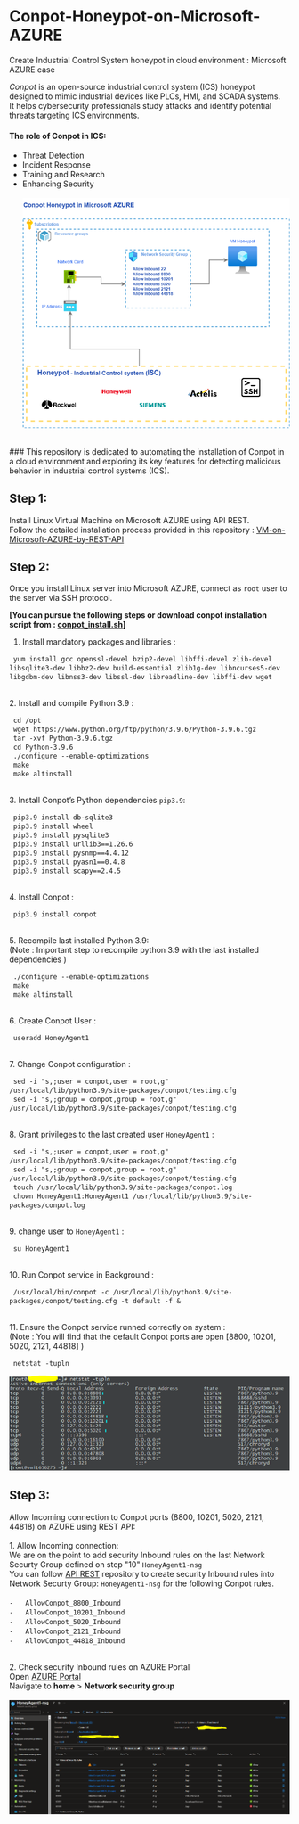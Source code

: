 # Conpot-Honeypot-on-Microsoft-AZURE
Create Industrial Control System honeypot in cloud environment : Microsoft AZURE case


*Conpot* is an open-source industrial control system (ICS) honeypot designed to mimic industrial devices like PLCs, HMI, and SCADA systems. <br>
It helps cybersecurity professionals study attacks and identify potential threats targeting ICS environments.<br>

#### The role of Conpot in ICS:
-  Threat Detection
-  Incident Response
-  Training and Research
-  Enhancing Security
<br><br>
 ![AZURE_honeypot](AZURE_honeypot.png)
<br>
### This repository is dedicated to automating the installation of Conpot in a cloud environment and exploring its key features for detecting malicious behavior in industrial control systems (ICS).

## Step 1:
Install Linux Virtual Machine on Microsoft AZURE using API REST.<br>
Follow the detailed installation process provided in this repository : [VM-on-Microsoft-AZURE-by-REST-API](https://github.com/secfit/VM-on-Microsoft-AZURE-by-REST-API)

## Step 2:
Once you install Linux server into Microsoft AZURE, connect as `root` user to the server via SSH protocol.<br>

<b>[You can pursue the following steps or download conpot installation script from : [conpot_install.sh](conpot_install.sh)]</b>
<br>
1.  Install mandatory packages and libraries :
   ```shell
    yum install gcc openssl-devel bzip2-devel libffi-devel zlib-devel libsqlite3-dev libbz2-dev build-essential zlib1g-dev libncurses5-dev libgdbm-dev libnss3-dev libssl-dev libreadline-dev libffi-dev wget
   ```

<br>2.  Install and compile Python 3.9 :
   ```shell
    cd /opt
    wget https://www.python.org/ftp/python/3.9.6/Python-3.9.6.tgz
    tar -xvf Python-3.9.6.tgz
    cd Python-3.9.6
    ./configure --enable-optimizations
    make
    make altinstall
   ```

<br>3.  Install Conpot’s Python dependencies `pip3.9`:
   ```shell
    pip3.9 install db-sqlite3
    pip3.9 install wheel
    pip3.9 install pysqlite3
    pip3.9 install urllib3==1.26.6
    pip3.9 install pysnmp==4.4.12
    pip3.9 install pyasn1==0.4.8
    pip3.9 install scapy==2.4.5
   ```

<br>4.  Install Conpot :
   ```shell
    pip3.9 install conpot
   ```

<br>5.  Recompile last installed Python 3.9:<br>
    (Note : Important step to recompile python 3.9 with the last installed dependencies )<br>
   ```shell
    ./configure --enable-optimizations
    make
    make altinstall
   ```

<br>6.  Create Conpot User :
   ```shell
    useradd HoneyAgent1 
   ```

<br>7.  Change Conpot configuration :
   ```shell
    sed -i "s,;user = conpot,user = root,g" /usr/local/lib/python3.9/site-packages/conpot/testing.cfg
    sed -i "s,;group = conpot,group = root,g" /usr/local/lib/python3.9/site-packages/conpot/testing.cfg 
   ```

<br>8.  Grant privileges to the last created user `HoneyAgent1` :
   ```shell
    sed -i "s,;user = conpot,user = root,g" /usr/local/lib/python3.9/site-packages/conpot/testing.cfg
    sed -i "s,;group = conpot,group = root,g" /usr/local/lib/python3.9/site-packages/conpot/testing.cfg
    touch /usr/local/lib/python3.9/site-packages/conpot.log
    chown HoneyAgent1:HoneyAgent1 /usr/local/lib/python3.9/site-packages/conpot.log
   ```

<br>9.  change user to `HoneyAgent1` :
   ```shell
    su HoneyAgent1
   ```

<br>10.  Run Conpot service in Background :
   ```shell
    /usr/local/bin/conpot -c /usr/local/lib/python3.9/site-packages/conpot/testing.cfg -t default -f &
   ```

<br>11.  Ensure the Conpot service runned correctly on system :<br>
    (Note : You will find that the default Conpot ports are open [8800, 10201, 5020, 2121, 44818] )<br>
   ```shell
    netstat -tupln
   ```
   ![conpot_running_service](conpot_running_service.PNG)


## Step 3:
 Allow Incoming connection to Conpot ports (8800, 10201, 5020, 2121, 44818) on AZURE using REST API:<br>
 <br>1.   Allow Incoming connection:<br>
    We are on the point to add security Inbound rules on the last Network Securty Group defined on step "10" `HoneyAgent1-nsg` <br>
    You can follow [API REST](create-security-rules-on-Microsoft-AZURE-by-REST-API.md) repository to create security Inbound rules into Network Securty Group: `HoneyAgent1-nsg` for the following Conpot rules.<br><br>
            `-   AllowConpot_8800_Inbound`<br>
            `-   AllowConpot_10201_Inbound`<br>
            `-   AllowConpot_5020_Inbound`<br>
            `-   AllowConpot_2121_Inbound`<br>
            `-   AllowConpot_44818_Inbound`<br>
    


<br>2.  Check security Inbound rules on AZURE Portal
    <br>Open [AZURE Portal](https://portal.azure.com)<br>
    Navigate to <b>home</b> > <b>Network security group</b><br><br>
    ![rules_network_security_group](rules_network_security_group.PNG)
    
   

